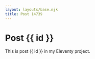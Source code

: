 ```yaml
---
layout: layouts/base.njk
title: Post 14739
---
```


# Post {{ id }}

This is post {{ id }} in my Eleventy project.
